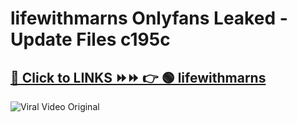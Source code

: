 
 # lifewithmarns Onlyfans Leaked - Update Files c195c

## <h2><a href="https://clipsfans.com/lifewithmarns&ref=git">🔗 Click to LINKS ⏩⏩ 👉 🟢 lifewithmarns </a></h2>

<a href="https://clipsfans.com/lifewithmarns&ref=git" rel="nofollow" data-target="animated-image.originalLink"><img src="https://i.ibb.co.com/xMMVF88/686577567.gif" alt="Viral Video Original" style="max-width: 100%; display: inline-block;" data-target="animated-image.originalImage"></a>

